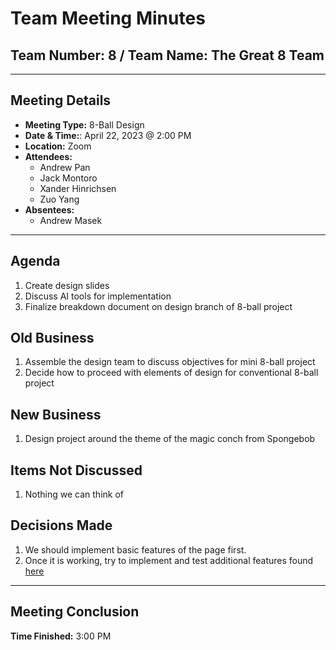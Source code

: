# Team Meeting Minutes

## Team Number: 8 / Team Name: The Great 8 Team

---

## Meeting Details

- **Meeting Type:** 8-Ball Design
- **Date & Time:**: April 22, 2023 @ 2:00 PM
- **Location:** Zoom
- **Attendees:**
  - Andrew Pan
  - Jack Montoro
  - Xander Hinrichsen
  - Zuo Yang
- **Absentees:**
  - Andrew Masek

---

## Agenda

1. Create design slides
2. Discuss AI tools for implementation
3. Finalize breakdown document on design branch of 8-ball project

## Old Business

1. Assemble the design team to discuss objectives for mini 8-ball project
2. Decide how to proceed with elements of design for conventional 8-ball project

## New Business

1. Design project around the theme of the magic conch from Spongebob

## Items Not Discussed

1. Nothing we can think of

## Decisions Made

1. We should implement basic features of the page first.
2. Once it is working, try to implement and test additional features found
   [here](https://docs.google.com/presentation/d/1iU8nQJGDqW-EunI3OcWJifZPA-3HEB1Cx6LNBP_ui1k/edit?usp=sharing)

---

## Meeting Conclusion

**Time Finished:** 3:00 PM
